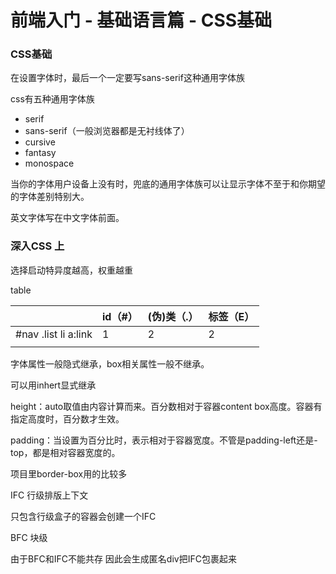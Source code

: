 
# 前端入门 - 基础语言篇 - CSS基础

### CSS基础

在设置字体时，最后一个一定要写sans-serif这种通用字体族

css有五种通用字体族

- serif
- sans-serif（一般浏览器都是无衬线体了）
- cursive
- fantasy
- monospace

当你的字体用户设备上没有时，兜底的通用字体族可以让显示字体不至于和你期望的字体差别特别大。

英文字体写在中文字体前面。

### 深入CSS 上

选择启动特异度越高，权重越重

table

|  | id（#） | (伪)类（.） | 标签（E） |
| --- | --- | --- | --- |
| #nav .list li a:link | 1 | 2 | 2 |
|  |  |  |  |

字体属性一般隐式继承，box相关属性一般不继承。

可以用inhert显式继承

height：auto取值由内容计算而来。百分数相对于容器content box高度。容器有指定高度时，百分数才生效。

padding：当设置为百分比时，表示相对于容器宽度。不管是padding-left还是-top，都是相对容器宽度的。

项目里border-box用的比较多

IFC 行级排版上下文

只包含行级盒子的容器会创建一个IFC

BFC 块级

由于BFC和IFC不能共存 因此会生成匿名div把IFC包裹起来